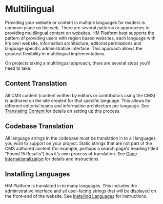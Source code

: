 # Multilingual

Providing your website or content in multiple languages for readers is common place on the web. There are several patterns or approaches to providing multilingual content on websites. HM Platform best supports the pattern of providing users with region based websites, each language with it's own website, information architecture, editorial permissions and language specific administrative interface. This approach allows the greatest flexibility in multilingual implementations.

On projects taking a multilingual approach, there are several steps you'll need to take.

## Content Translation

All CMS content (content written by editors or contributors using the CMS) is authored on the site created for that specific language. This allows for different editorial teams and information architecture per language. See [Translating Content](content.md) for details on setting up this process.

## Codebase Translation

All language strings in the codebase must be translation in to all languages you wish to support on your project. Static strings that are not part of the CMS authored content (for example, perhaps a search page's heading titled "Found 15 Results") has it's own process of translation. See [Code Internationalization](code-i18n.md) for details and instructions.

## Installing Languages

HM Platform is translated in to many languages. This includes the administrative interface and all user-facing strings that will be displayed on the front-end of the website. See [Installing Languages](installing-languages.md) for instructions.
